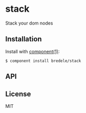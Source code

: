 
# stack

  Stack your dom nodes

## Installation

  Install with [component(1)](http://component.io):

    $ component install bredele/stack

## API



## License

  MIT
